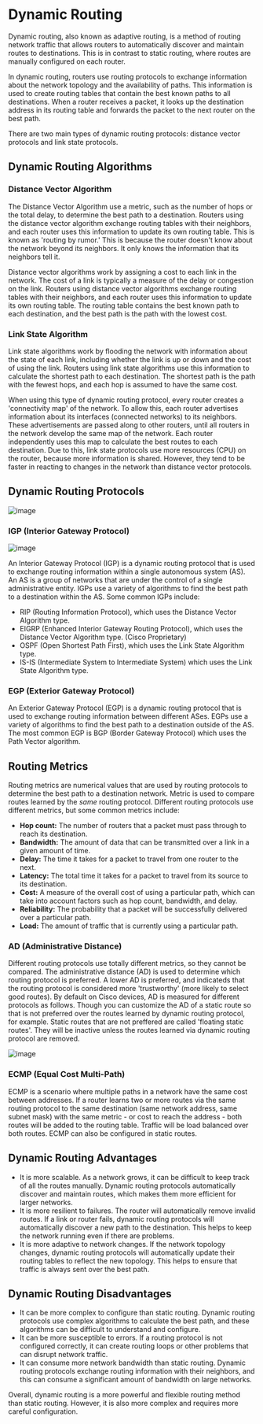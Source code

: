 # Dynamic Routing
Dynamic routing, also known as adaptive routing, is a method of routing network traffic that allows routers to automatically discover and maintain routes to destinations. This is in contrast to static routing, where routes are manually configured on each router.

In dynamic routing, routers use routing protocols to exchange information about the network topology and the availability of paths. This information is used to create routing tables that contain the best known paths to all destinations. When a router receives a packet, it looks up the destination address in its routing table and forwards the packet to the next router on the best path.

There are two main types of dynamic routing protocols: distance vector protocols and link state protocols.

## Dynamic Routing Algorithms
### Distance Vector Algorithm
The Distance Vector Algorithm use a metric, such as the number of hops or the total delay, to determine the best path to a destination. Routers using the distance vector algorithm exchange routing tables with their neighbors, and each router uses this information to update its own routing table. This is known as 'routing by rumor.' This is because the router doesn't know about the network beyond its neighbors. It only knows the information that its neighbors tell it.

Distance vector algorithms work by assigning a cost to each link in the network. The cost of a link is typically a measure of the delay or congestion on the link. Routers using distance vector algorithms exchange routing tables with their neighbors, and each router uses this information to update its own routing table. The routing table contains the best known path to each destination, and the best path is the path with the lowest cost.

### Link State Algorithm
Link state algorithms work by flooding the network with information about the state of each link, including whether the link is up or down and the cost of using the link. Routers using link state algorithms use this information to calculate the shortest path to each destination. The shortest path is the path with the fewest hops, and each hop is assumed to have the same cost.

When using this type of dynamic routing protocol, every router creates a 'connectivity map' of the network. To allow this, each router advertises information about its interfaces (connected networks) to its neighbors. These advertisements are passed along to other routers, until all routers in the network develop the same map of the network. Each router independently uses this map to calculate the best routes to each destination. Due to this, link state protocols use more resources (CPU) on the router, because more information is shared. However, they tend to be faster in reacting to changes in the network than distance vector protocols.

## Dynamic Routing Protocols
![image](https://github.com/jgome284/package-tracer/assets/30394024/fa51ef33-2076-461c-9589-95c484dbe539)

### IGP (Interior Gateway Protocol)
![image](https://github.com/jgome284/package-tracer/assets/30394024/bcc23fb8-a43e-458d-8dd8-d12ba24ec737)

An Interior Gateway Protocol (IGP) is a dynamic routing protocol that is used to exchange routing information within a single autonomous system (AS). An AS is a group of networks that are under the control of a single administrative entity. IGPs use a variety of algorithms to find the best path to a destination within the AS. Some common IGPs include:
- RIP (Routing Information Protocol), which uses the Distance Vector Algorithm type. 
- EIGRP (Enhanced Interior Gateway Routing Protocol), which uses the Distance Vector Algorithm type. (Cisco Proprietary)
- OSPF (Open Shortest Path First), which uses the Link State Algorithm type.
- IS-IS (Intermediate System to Intermediate System) which uses the Link State Algorithm type.

### EGP (Exterior Gateway Protocol)
An Exterior Gateway Protocol (EGP) is a dynamic routing protocol that is used to exchange routing information between different ASes. EGPs use a variety of algorithms to find the best path to a destination outside of the AS. The most common EGP is BGP (Border Gateway Protocol) which uses the Path Vector algorithm.

## Routing Metrics
Routing metrics are numerical values that are used by routing protocols to determine the best path to a destination network. Metric is used to compare routes learned by the *same* routing protocol. Different routing protocols use different metrics, but some common metrics include:

- **Hop count:** The number of routers that a packet must pass through to reach its destination.
- **Bandwidth:** The amount of data that can be transmitted over a link in a given amount of time.
- **Delay:** The time it takes for a packet to travel from one router to the next.
- **Latency:** The total time it takes for a packet to travel from its source to its destination.
- **Cost:** A measure of the overall cost of using a particular path, which can take into account factors such as hop count, bandwidth, and delay.
- **Reliability:** The probability that a packet will be successfully delivered over a particular path.
- **Load:** The amount of traffic that is currently using a particular path.

### AD (Administrative Distance)
Different routing protocols use totally different metrics, so they cannot be compared. The administrative distance (AD) is used to determine which routing protocol is preferred. A lower AD is preferred, and indicateds that the routing protocol is considered more 'trustworthy' (more likely to select good routes). By default on Cisco devices, AD is measured for different protocols as follows. Though you can customize the AD of a static route so that is not preferred over the routes learned by dynamic routing protocol, for example. Static routes that are not preffered are called 'floating static routes'. They will be inactive unless the routes learned via dynamic routing protocol are removed.

![image](https://github.com/jgome284/package-tracer/assets/30394024/002d451a-4522-4c2c-89e0-3e0408294a80)

### ECMP (Equal Cost Multi-Path)
ECMP is a scenario where multiple paths in a network have the same cost between addresses. If a router learns two or more routes via the same routing protocol to the same destination (same network address, same subnet mask) with the same metric - or cost to reach the address - both routes will be added to the routing table. Traffic will be load balanced over both routes. ECMP can also be configured in static routes.

## Dynamic Routing Advantages
- It is more scalable. As a network grows, it can be difficult to keep track of all the routes manually. Dynamic routing protocols automatically discover and maintain routes, which makes them more efficient for larger networks.
- It is more resilient to failures. The router will automatically remove invalid routes. If a link or router fails, dynamic routing protocols will automatically discover a new path to the destination. This helps to keep the network running even if there are problems.
- It is more adaptive to network changes. If the network topology changes, dynamic routing protocols will automatically update their routing tables to reflect the new topology. This helps to ensure that traffic is always sent over the best path.

## Dynamic Routing Disadvantages
- It can be more complex to configure than static routing. Dynamic routing protocols use complex algorithms to calculate the best path, and these algorithms can be difficult to understand and configure.
- It can be more susceptible to errors. If a routing protocol is not configured correctly, it can create routing loops or other problems that can disrupt network traffic.
- It can consume more network bandwidth than static routing. Dynamic routing protocols exchange routing information with their neighbors, and this can consume a significant amount of bandwidth on large networks.

Overall, dynamic routing is a more powerful and flexible routing method than static routing. However, it is also more complex and requires more careful configuration.
